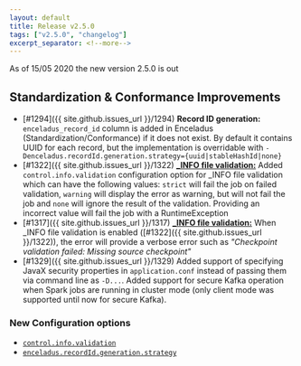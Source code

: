```yaml
---
layout: default
title: Release v2.5.0
tags: ["v2.5.0", "changelog"]
excerpt_separator: <!--more-->
---
```


As of 15/05 2020 the new version 2.5.0 is out
<!--more-->

## Standardization & Conformance Improvements

- [#1294]({{ site.github.issues_url }}/1294) **Record ID generation:** `enceladus_record_id` column is added in Enceladus (Standardization/Conformance) if it does not exist. By default it contains UUID for each record, but the implementation is overridable with `-Denceladus.recordId.generation.strategy={uuid|stableHashId|none}` 
- [#1322]({{ site.github.issues_url }}/1322) [**\_INFO file validation:**](/docs/2.0.0/usage/info-file#validation) Added `control.info.validation` configuration option for \_INFO file validation which can have the following values: `strict` will fail the job on failed validation, `warning` will display the error as warning, but will not fail the job and `none` will ignore the result of the validation. Providing an incorrect value will fail the job with a RuntimeException
- [#1317]({{ site.github.issues_url }}/1317) [**\_INFO file validation:**](/docs/2.0.0/usage/info-file#validation)  When \_INFO file validation is enabled ([#1322]({{ site.github.issues_url }}/1322)), the error will provide a verbose error such as _"Checkpoint validation failed: Missing source checkpoint"_
- [#1329]({{ site.github.issues_url }}/1329) Added support of specifying JavaX security properties in `application.conf` instead of passing them via command line as `-D...`. Added support for secure Kafka operation when Spark jobs are running in cluster mode (only client mode was supported until now for secure Kafka). 

### New Configuration options
- [`control.info.validation`](/docs/2.0.0/usage/config#control.info.validation)
- [`enceladus.recordId.generation.strategy`](/docs/2.0.0/usage/config#enceladus.recordId.generation.strategy)

